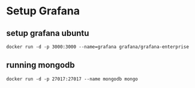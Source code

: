 # Setup Grafana
## setup grafana ubuntu
```
docker run -d -p 3000:3000 --name=grafana grafana/grafana-enterprise
```
## running mongodb
```
docker run -d -p 27017:27017 --name mongodb mongo
```